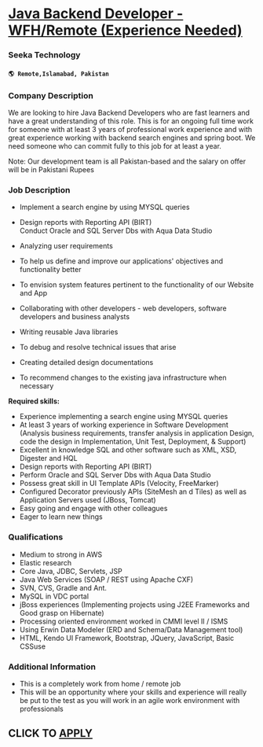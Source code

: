 # [Java Backend Developer - WFH/Remote (Experience Needed)](https://www.remotewlb.com/apply/java-backend-developer-wfh-remote-experience-needed-107824)  
### Seeka Technology  
#### `🌎 Remote,Islamabad, Pakistan`  

### **Company Description**

We are looking to hire Java Backend Developers who are fast learners and have a great understanding of this role. This is for an ongoing full time work for someone with at least 3 years of professional work experience and with great experience working with backend search engines and spring boot. We need someone who can commit fully to this job for at least a year.  
  
Note: Our development team is all Pakistan-based and the salary on offer will be in Pakistani Rupees

###  **Job Description**

  * Implement a search engine by using MYSQL queries
  * Design reports with Reporting API (BIRT)  
Conduct Oracle and SQL Server Dbs with Aqua Data Studio

  * Analyzing user requirements
  * To help us define and improve our applications' objectives and functionality better
  * To envision system features pertinent to the functionality of our Website and App
  * Collaborating with other developers - web developers, software developers and business analysts
  * Writing reusable Java libraries
  * To debug and resolve technical issues that arise
  * Creating detailed design documentations
  * To recommend changes to the existing java infrastructure when necessary

 **Required skills:**

  * Experience implementing a search engine using MYSQL queries
  * At least 3 years of working experience in Software Development (Analysis business requirements, transfer analysis in application Design, code the design in Implementation, Unit Test, Deployment, & Support)
  * Excellent in knowledge SQL and other software such as XML, XSD, Digester and HQL
  * Design reports with Reporting API (BIRT)
  * Perform Oracle and SQL Server Dbs with Aqua Data Studio
  * Possess great skill in UI Template APIs (Velocity, FreeMarker)
  * Configured Decorator previously APIs (SiteMesh an d Tiles) as well as Application Servers used (JBoss, Tomcat)
  * Easy going and engage with other colleagues
  * Eager to learn new things

###  **Qualifications**

  * Medium to strong in AWS
  * Elastic research
  * Core Java, JDBC, Servlets, JSP
  * Java Web Services (SOAP / REST using Apache CXF)
  * SVN, CVS, Gradle and Ant.
  * MySQL in VDC portal
  * jBoss experiences (Implementing projects using J2EE Frameworks and Good grasp on Hibernate)
  * Processing oriented environment worked in CMMI level II / ISMS
  * Using Erwin Data Modeler (ERD and Schema/Data Management tool)
  * HTML, Kendo UI Framework, Bootstrap, JQuery, JavaScript, Basic CSSuse

###  **Additional Information**

  * This is a completely work from home / remote job
  * This will be an opportunity where your skills and experience will really be put to the test as you will work in an agile work environment with professionals

  
## CLICK TO [APPLY](https://www.remotewlb.com/apply/java-backend-developer-wfh-remote-experience-needed-107824)

